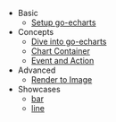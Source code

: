 - Basic
    - [Setup go-echarts](en-us/)
- Concepts
    - [Dive into go-echarts](en-us/dive-into)
    - [Chart Container](en-us/chart-container)
    - [Event and Action](en-us/event-and-action)
- Advanced
    - [Render to Image](en-us/render-to-image)
- Showcases
    - [bar](en-us/charts/bar)
    - [line](en-us/charts/line)

[//]: # (- Chart Options)

[//]: # (  - [Series]&#40;en-us/options/series&#41;)
